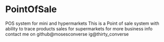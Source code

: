 # PointOfSale
POS system for mini and hypermarkets
This is a Point of sale system with ability to trace products sales for supermarkets
for more business info contact me on github@mosesconverse ig@thirty_converse 
